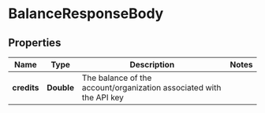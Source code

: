

# BalanceResponseBody

## Properties

Name | Type | Description | Notes
------------ | ------------- | ------------- | -------------
**credits** | **Double** | The balance of the account/organization associated with the API key | 





